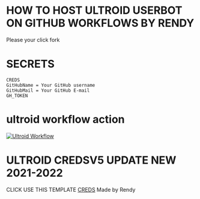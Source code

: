 # HOW TO HOST ULTROID USERBOT ON GITHUB WORKFLOWS BY RENDY

Please your click fork

 



# SECRETS
```  
CREDS
GitHubName = Your GitHub username
GitHubMail = Your GitHub E-mail
GH_TOKEN
```  
# ultroid workflow action
[![Ultroid Workflow](https://github.com/Kenzuuu/Ultroid-Vps/actions/workflows/ultroid.yml/badge.svg?branch=dev)](https://github.com/kenzuuu/Ultroid-Vps/actions/workflows/ultroid.yml)

# ULTROID CREDSV5 UPDATE NEW 2021-2022

CLICK USE THIS TEMPLATE [CREDS](https://github.com/Randi356/Ultroid-CredsV5) Made by Rendy
  
  
